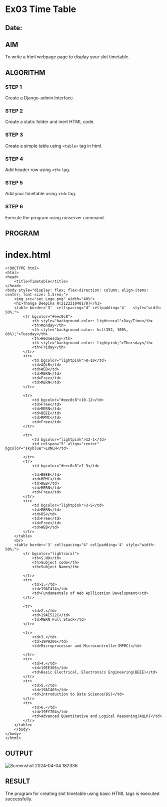 # Ex03 Time Table
## Date:

## AIM
To write a html webpage page to display your slot timetable.

## ALGORITHM
### STEP 1
Create a Django-admin Interface.

### STEP 2
Create a static folder and inert HTML code.

### STEP 3
Create a simple table using ```<table>``` tag in html.

### STEP 4
Add header row using ```<th>``` tag.

### STEP 5
Add your timetable using ```<td>``` tag.

### STEP 6
Execute the program using runserver command.

## PROGRAM





# index.html
```
<!DOCTYPE html>
<html>
<head>
    <title>Timetable</title>
</head>
<body style="display: flex; flex-direction: column; align-items: center; font-size: 1.5rem;">
    <img src="sec Logo.png" width="40%">
    <h1>Thanga Deepika R(212221040170)</h1>
	<table border='3'  cellspacing="4" cellpadding='4'   style="width: 50%;">
		<tr bgcolor="#eec0c8">
			<th style="background-color: lightcoral">Day/Time</th>
			<th>Monday</th>
			<th style="background-color: hsl(352, 100%, 86%);">Tuesday</th>
			<th>Wednesday</th>
            <th style="background-color: lightpink;">Thursday</th>
            <th>Friday</th>
		</tr>
		<tr>
			<td bgcolor="lightpink">8-10</td>
			<td>AQLR</td>
			<td>WEB</td>
            <td>MERN</td>
            <td>Free</td>
            <td>MERN</td>
		</tr>

		<tr>
            <td bgcolor="#eec0c8">10-12</td>
			<td>Free</td>
			<td>MERN</td>
			<td>BEEE</td>
            <td>MPMC</td>
			<td>Free</td>
		</tr>

		<tr>
            <td bgcolor="lightpink">12-1</td>
			<td colspan="5" align="center" bgcolor="skyblue">LUNCH</td>
			
		</tr>
		<tr>
            <td bgcolor="#eec0c8">1-3</td>
			
			<td>BEEE</td>
			<td>MPMC</td>
			<td>WEB</td>
			<td>MERN</td>
			<td>Free</td>
		</tr>
		<tr>
            <td bgcolor="lightpink">3-5</td>
			<td>MERN</td>
			<td>DS</td>
			<td>Free</td>
			<td>Free</td>
			<td>WEB</td>
		</tr>
	</table>
    <br>
    <table border='3' cellspacing="4" cellpadding='4' style="width: 50%;">
		<tr bgcolor="lightcoral">
			<th>S.NO</th>
			<th>Subject code</th>
			<th>Subject Name</th>
			
		</tr>
		<tr>
			<td>1.</td>
			<td>19AI414</td>
            <td>Fundamentals of Web Apllication Development</td>
		</tr>

		<tr>
            <td>2.</td>
			<td>19AI512C</td>
            <td>MERN Full Stack</td>
		</tr>

		<tr>
            <td>3.</td>
			<td>19PH206</td>
            <td>Microprocessor and Microcontroller(MPMC)</td>
			
		</tr>
		<tr>
            <td>4.</td>
			<td>19EE305</td>
            <td>Basic Electrical, Electronics Engineering(BEEE)</td>
		</tr>
		<tr>
            <td>5.</td>
			<td>19AI403</td>
            <td>Introduction to Data Science(DS)</td>
		</tr>
        <tr>
            <td>6.</td>
			<td>19EY704</td>
            <td>Advanced Quantitative and Logical Reasoning(AQLR)</td>
		</tr>
	</table>
	</body>
</body>
</html>
```
## OUTPUT
![Screenshot 2024-04-04 182336](https://github.com/ThangaDeepika/slot/assets/125663099/8c5dde60-b9e7-43b0-8d46-74cebf409998)
## RESULT
The program for creating slot timetable using basic HTML tags is executed successfully.
